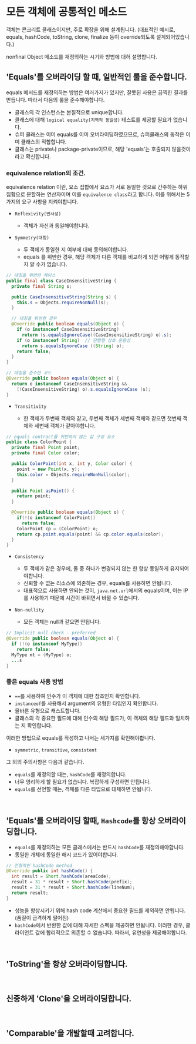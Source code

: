 # 모든 객체에 공통적인 메소드

객체는 콘크리트 클래스이지만, 주로 확장을 위해 설계됩니다. (대표적인 예시로, equals, hashCode, toString, clone, finalize 등이 override되도록 설계되어있습니다.)

nonfinal Object 메소드를 재정의하는 시기와 방법에 대허 설명합니다.

## 'Equals'를 오버라이딩 할 때, 일반적인 룰을 준수합니다.

equals 메서드를 재정의하는 방법은 여러가지가 있지만, 잘못된 사용은 끔찍한 결과를 만듭니다. 따라서 다음의 룰을 준수해야합니다.

- 클래스의 각 인스턴스는 본질적으로 unique합니다.
- 클래스에 대해 `logical equality(지역적 동일성)` 테스트를 제공할 필요가 없습니다.
- 슈퍼 클래스는 이미 equals를 이미 오버라이딩하였으므로, 슈퍼클래스의 동작은 이미 클래스의 적합합니다.
- 클래스는 private나 package-private이므로, 해당 'equals'는 호출되지 않을것이라고 확신합니다.

### equivalence relation의 조건.

equivalence relation 이란, 요소 집합에서 요소가 서로 동일한 것으로 간주하는 하위 집합으로 분할하는 연산자이며 이를 `equivalence class`라고 합니다. 이를 위해서는 5가지의 요구 사항을 지켜야합니다.

- `Reflexivity(반사성)`

  - 객체가 자신과 동일해야합니다.

- `Symmetry(대칭)`

  - 두 객체가 동일한 지 여부에 대해 동의해야합니다.
  - equals 를 위반한 경우, 해당 객체가 다른 객체를 비교하게 되면 어떻게 동작할지 알 수가 없습니다.

```java
// 대칭을 위반한 케이스
public final class CaseInsensitiveString {
  private final String s;

  public CaseInsensitiveString(String s) {
    this.s = Objects.requireNonNull(s);
  }

  // 대칭을 위반한 경우
  @Override public boolean equals(Object o) {
    if (o instanceof CaseInsensitiveString)
      return (s.equalsIgnoreCase((CaseInsensitiveString) o).s);
    if (o instanceof String)  // 단방향 상호 운용성
      return s.equalsIgnoreCase ((String) o);
    return false;
  }
}
```

```java
// 대칭을 준수한 코드
@Override public boolean equals(Object o) {
  return o instanceof CaseInsensitiveString &&
    ((CaseInsensitiveString) o).s.equalsIgnoreCase (s);
}
```

- `Transitivity`

  - 한 객체가 두번째 객체와 같고, 두번째 객체가 세번째 객체와 같으면 첫번째 객체와 세번째 객체가 같아야합니다.

```java
// equals contract를 위반하지 않는 값 구성 요소
public class ColorPoint {
  private final Point point;
  private final Color color;

  public ColorPoint(int x, int y, Color color) {
    point = new Point(x, y);
    this.color = Objects.requireNonNull(color);
  }

  public Point asPoint() {
    return point;
  }

  @Override public boolean equals(Object o) {
    if(!(o instanceof ColorPoint))
      return false;
    ColorPoint cp = (ColorPoint) o;
    return cp.point.equals(point) && cp.color.equals(color);
  }
}
```

- `Consistency`

  - 두 객체가 같은 경우에, 둘 중 하나가 변경되지 않는 한 항상 동일하게 유지되어야합니다.
  - 신뢰할 수 없는 리소스에 의존하는 경우, equals를 사용하면 안됩니다.
  - 대표적으로 사용하면 안되는 것이, `java.net.url`에서의 equals이며, 이는 IP를 사용하기 때문에 시간이 바뀌면서 바뀔 수 있습니다.

- `Non-nullity`

  - 모든 객체는 null과 같으면 안됩니다.

```java
// Implicit null check - preferred
@Override public boolean equals(Object o) {
  if (!(o instanceof MyType))
    return false;
  MyType mt = (MyType) o;
  ...s
}
```

### 좋은 equals 사용 방법

- `==`를 사용하여 인수가 이 객체에 대한 참조인지 확인합니다.
- `instanceof`를 사용해서 argument의 유형한 타입인지 확인합니다.
- 올바른 유형으로 캐스트합니다.
- 클래스의 각 중요한 필드에 대해 인수의 해당 필드가, 이 객체의 해당 필드와 일치하는 지 확인합니다.

이러한 방법으로 equals를 작성하고 나서는 세가지를 확인해야합니다.

- `symmetric`, `transitive`, `consistent`

그 외의 주의사항은 다음과 같습니다.

- `equals`를 재정의할 때는, `hashCode`를 재정의합니다.
- 너무 영리하게 할 필요가 없습니다. 복잡하게 구성하면 안됩니다.
- `equals`를 선언할 때는, 객체를 다른 타입으로 대체하면 안됩니다.

<br/>

## 'Equals'를 오버라이딩 할때, `Hashcode`를 항상 오버라이딩합니다.

- `equals`를 재정의하는 모든 클래스에서는 반드시 `hashCode`를 재정의해야합니다.
- 동일한 개체에 동일한 해시 코드가 있어야합니다.

```java
// 전형적인 hashCode method
@Override public int hashCode() {
  int result = Short.hashCode(areaCode);
  result = 31 * result + Short.hashCode(prefix);
  result = 31 * result + Short.hashCode(lineNum);
  return result;
}
```

- 성능을 향상시키기 위해 hash code 계산에서 중요한 필드를 제외하면 안됩니다. (품질이 급격하게 떨어짐)
- `hashCode`에서 반환한 값에 대해 자세한 스펙을 제공하면 안됩니다. 이러한 경우, 클라이언트 값에 합리적으로 의존할 수 없습니다. 따라서, 유연성을 제공해야합니다.

<br/>

## 'ToString'을 항상 오버라이딩합니다.

<br/>

## 신중하게 'Clone'을 오버라이딩합니다.

<br/>

## 'Comparable'을 개발할때 고려합니다.
